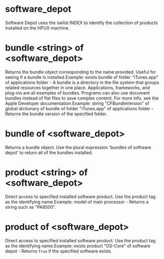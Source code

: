 # software_depot

Software Depot uses the swlist INDEX to identify the collection of products installed on the HPUX machine.

# bundle &lt;string&gt; of &lt;software_depot&gt;

Returns the bundle object corresponding to the name provided. Useful for seeing if a bundle is installed.Example: exists bundle of folder &quot;iTunes.app&quot; of applications folder - A bundle is a directory in the file system that groups related resources together in one place. Applications, frameworks, and plug-ins are all examples of bundles. Programs can also use document bundles instead of flat files to save complex content. For more info, see the Apple Developer documentation.Example: string &quot;CFBundleVersion&quot; of global dictionary of bundle of folder &quot;iTunes.app&quot; of applications folder - Returns the bundle version of the specified folder.

# bundle of &lt;software_depot&gt;

Returns a bundle object. Use the plural expression &#39;bundles of software depot&#39; to return all of the bundles installed.

# product &lt;string&gt; of &lt;software_depot&gt;

Direct access to specified installed software product. Use the product tag as the identifying name.Example: model of main processor - Returns a string such as &quot;PA8500&quot;.

# product of &lt;software_depot&gt;

Direct access to specified installed software product. Use the product tag as the identifying name.Example: exists product &quot;OS-Core&quot; of software depot - Returns `True` if the specified software exists.
